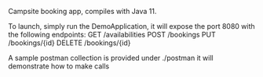 Campsite booking app, compiles with Java 11.

To launch, simply run the DemoApplication, it will expose the port 8080 with the following endpoints:
GET /availabilities
POST /bookings
PUT /bookings/{id}
DELETE /bookings/{id}

A sample postman collection is provided under ./postman
it will demonstrate how to make calls